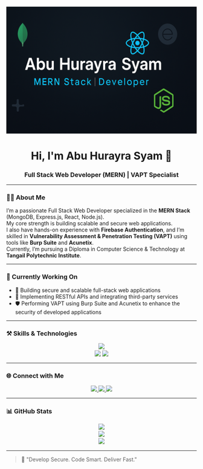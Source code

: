 <!-- Banner -->
<p align="center">
  <img src="https://raw.githubusercontent.com/abuhurayrasyam/abuhurayrasyam/main/banner.png" alt="Banner" />
</p>

<!-- Name and Designation -->
<h1 align="center">Hi, I'm Abu Hurayra Syam 👋</h1>
<h3 align="center">Full Stack Web Developer (MERN) | VAPT Specialist</h3>

---

### 🧑‍💻 About Me

I’m a passionate Full Stack Web Developer specialized in the **MERN Stack** (MongoDB, Express.js, React, Node.js).  
My core strength is building scalable and secure web applications.  
I also have hands-on experience with **Firebase Authentication**, and I’m skilled in **Vulnerability Assessment & Penetration Testing (VAPT)** using tools like **Burp Suite** and **Acunetix**.  
Currently, I’m pursuing a Diploma in Computer Science & Technology at **Tangail Polytechnic Institute**.

---

### 🚀 Currently Working On

- 🔨 Building secure and scalable full-stack web applications  
- 🧩 Implementing RESTful APIs and integrating third-party services
- 🛡️ Performing VAPT using Burp Suite and Acunetix to enhance the security of developed applications  

---

### ⚒️ Skills & Technologies

<p align="center">
  <img src="https://skillicons.dev/icons?i=html,css,js,react,nodejs,express,mongodb,firebase,tailwind,bootstrap,git,github,vscode,linux,bash" />
  <br />
  <img src="https://img.shields.io/badge/Burp%20Suite-orange?style=flat-square&logo=data:image/png;base64,iVBORw0KGgoAAAANSUhEUgAAACAAAAAgCAMAAABEpIrGAAAAP1BMVEX///8AAAD+/v4ICAgYGBgZGRno6OjCwsKSkpLR0dFw..." />
  <img src="https://img.shields.io/badge/Acunetix-red?style=flat-square&logo=data:image/png;base64,iVBORw0KGgoAAAANSUhEUgAAACAAAAAgCAMAAABEpIrGAAAAMFBMVEUAAAD///+ZmZmjo6Nubm6qqqr5+fm/v7/Hx8ezs7PZ2dnIyMhJSUm3t7fBwcHS0tLp6emU2pLqAAABWUlEQVR4AdXSMUoDQRCG4U+2VJm8pHd/IyOxW0hZm0svfA9UpEEpJYF5+WfBnh1MZBdYQ6n2cgSAJZAgJ2M6j6zN2CMEy3J2kzH7vSyz7A4Z4UgWvWiYwFHuMAhYxBcKm9hGcRtUIRaHMA0dp3nSwCRaACyPy3O9JmpciMWBBeMVAQu3TnN4ECIKGYWyRT9S04ljn0hUb2abGmF+AC16/WTG3BTAAAAAElFTkSuQmCC" />
</p>

---

### 🌐 Connect with Me

<p align="center">
  <a href="https://www.linkedin.com/in/abuhurayrasyam" target="_blank">
    <img src="https://img.shields.io/badge/Connect on LinkedIn-0077B5?logo=linkedin&style=for-the-badge&logoColor=white" />
  </a>
  <a href="https://x.com/abuhurayrasyam" target="_blank">
    <img src="https://img.shields.io/badge/Follow on X-000000?logo=twitter&style=for-the-badge&logoColor=white" />
  </a>
  <a href="https://abu-hurayra-syam.web.app" target="_blank">
    <img src="https://img.shields.io/badge/Visit Portfolio-1f1f1f?logo=google-chrome&style=for-the-badge&logoColor=white" />
  </a>
</p>

---

### 📊 GitHub Stats

<p align="center">
  <img src="https://github-readme-stats.vercel.app/api?username=abuhurayrasyam&show_icons=true&theme=react&hide_border=true" />
  <br />
  <img src="https://github-readme-streak-stats.herokuapp.com/?user=abuhurayrasyam&theme=react&hide_border=true" />
  <br />
  <img src="https://github-readme-stats.vercel.app/api/top-langs/?username=abuhurayrasyam&layout=compact&theme=react&hide_border=true" />
</p>

---

> 🧠 "Develop Secure. Code Smart. Deliver Fast."

